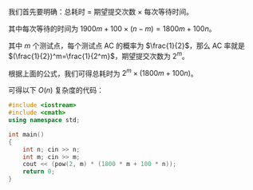 我们首先要明确：总耗时 $=$ 期望提交次数 $\times$ 每次等待时间。

其中每次等待的时间为 $1900m+100 \times (n - m) = 1800m + 100n$。

其中 $m$ 个测试点，每个测试点 AC 的概率为 $\frac{1}{2}$，那么 AC 率就是 $(\frac{1}{2})^m=\frac{1}{2^m}$，期望提交次数为 $2^m$。

根据上面的公式，我们可得总耗时为 $2^m \times (1800m + 100n)$。

可得以下 $O(n)$ 复杂度的代码：

```cpp
#include <iostream>
#include <cmath>
using namespace std;

int main()
{
    int n; cin >> n;
    int m; cin >> m;
    cout << (pow(2, m) * (1800 * m + 100 * n));
    return 0;
}
```